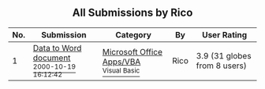 ﻿<div align="center">

## All Submissions by Rico

</div>

No.  | Submission | Category | By   | User Rating
---- | ---------- | -------- | ---- | -----------
1 | [Data to Word document<br /><sup>2000-10-19 16:12:42</sup>](https://github.com/Planet-Source-Code/rico-data-to-word-document__1-12152) | [Microsoft Office Apps/VBA<br /><sup>Visual Basic</sup>](../ByCategory/microsoft-office-apps-vba__1-42.md) | Rico | 3.9 (31 globes from 8 users)
